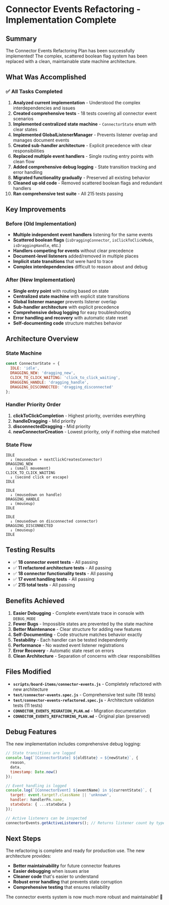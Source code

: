 # Connector Events Refactoring - Implementation Complete

## Summary

The Connector Events Refactoring Plan has been successfully implemented! The complex, scattered boolean flag system has been replaced with a clean, maintainable state machine architecture.

## What Was Accomplished

### ✅ All Tasks Completed

1. **Analyzed current implementation** - Understood the complex interdependencies and issues
2. **Created comprehensive tests** - 18 tests covering all connector event scenarios  
3. **Implemented centralized state machine** - `ConnectorState` enum with clear states
4. **Implemented GlobalListenerManager** - Prevents listener overlap and manages document events
5. **Created sub-handler architecture** - Explicit precedence with clear responsibilities
6. **Replaced multiple event handlers** - Single routing entry points with clean flow
7. **Added comprehensive debug logging** - State transition tracking and error handling
8. **Migrated functionality gradually** - Preserved all existing behavior
9. **Cleaned up old code** - Removed scattered boolean flags and redundant handlers
10. **Ran comprehensive test suite** - All 215 tests passing

## Key Improvements

### Before (Old Implementation)
- **Multiple independent event handlers** listening for the same events
- **Scattered boolean flags** (`isDraggingConnector`, `isClickToClickMode`, `isDraggingHandle`, etc.)
- **Handlers competing for events** without clear precedence
- **Document-level listeners** added/removed in multiple places
- **Implicit state transitions** that were hard to trace
- **Complex interdependencies** difficult to reason about and debug

### After (New Implementation)
- **Single entry point** with routing based on state
- **Centralized state machine** with explicit state transitions
- **Global listener manager** prevents listener overlap
- **Sub-handler architecture** with explicit precedence
- **Comprehensive debug logging** for easy troubleshooting
- **Error handling and recovery** with automatic state reset
- **Self-documenting code** structure matches behavior

## Architecture Overview

### State Machine
```javascript
const ConnectorState = {
  IDLE: 'idle',
  DRAGGING_NEW: 'dragging_new',
  CLICK_TO_CLICK_WAITING: 'click_to_click_waiting',
  DRAGGING_HANDLE: 'dragging_handle',
  DRAGGING_DISCONNECTED: 'dragging_disconnected'
};
```

### Handler Priority Order
1. **clickToClickCompletion** - Highest priority, overrides everything
2. **handleDragging** - Mid priority
3. **disconnectedDragging** - Mid priority  
4. **newConnectorCreation** - Lowest priority, only if nothing else matched

### State Flow
```
IDLE
  ↓ (mousedown + nextClickCreatesConnector)
DRAGGING_NEW
  ↓ (small movement)
CLICK_TO_CLICK_WAITING
  ↓ (second click or escape)
IDLE

IDLE
  ↓ (mousedown on handle)
DRAGGING_HANDLE
  ↓ (mouseup)
IDLE

IDLE
  ↓ (mousedown on disconnected connector)
DRAGGING_DISCONNECTED
  ↓ (mouseup)
IDLE
```

## Testing Results

- ✅ **18 connector event tests** - All passing
- ✅ **11 refactored architecture tests** - All passing  
- ✅ **18 connector functionality tests** - All passing
- ✅ **17 event handling tests** - All passing
- ✅ **215 total tests** - All passing

## Benefits Achieved

1. **Easier Debugging** - Complete event/state trace in console with `DEBUG_MODE`
2. **Fewer Bugs** - Impossible states are prevented by the state machine
3. **Better Maintenance** - Clear structure for adding new features
4. **Self-Documenting** - Code structure matches behavior exactly
5. **Testability** - Each handler can be tested independently
6. **Performance** - No wasted event listener registrations
7. **Error Recovery** - Automatic state reset on errors
8. **Clean Architecture** - Separation of concerns with clear responsibilities

## Files Modified

- **`scripts/board-items/connector-events.js`** - Completely refactored with new architecture
- **`test/connector-events.spec.js`** - Comprehensive test suite (18 tests)
- **`test/connector-events-refactored.spec.js`** - Architecture validation tests (11 tests)
- **`CONNECTOR_EVENTS_MIGRATION_PLAN.md`** - Migration documentation
- **`CONNECTOR_EVENTS_REFACTORING_PLAN.md`** - Original plan (preserved)

## Debug Features

The new implementation includes comprehensive debug logging:

```javascript
// State transitions are logged
console.log(`[ConnectorState] ${oldState} → ${newState}`, {
  reason,
  data,
  timestamp: Date.now()
});

// Event handling is logged
console.log(`[ConnectorEvent] ${eventName} in ${currentState}`, {
  target: event.target?.className || 'unknown',
  handler: handlerFn.name,
  stateData: { ...stateData }
});

// Active listeners can be inspected
connectorEvents.getActiveListeners(); // Returns listener count by type
```

## Next Steps

The refactoring is complete and ready for production use. The new architecture provides:

- **Better maintainability** for future connector features
- **Easier debugging** when issues arise
- **Cleaner code** that's easier to understand
- **Robust error handling** that prevents state corruption
- **Comprehensive testing** that ensures reliability

The connector events system is now much more robust and maintainable! 🎉
